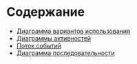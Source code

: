 # Содержание
* [Диаграмма вариантов использования](UseCase/README.md)  
* [Диаграммы активностей](ActivityDiagrams/README.md)
* [Поток событий](Flow%20of%20events.md)
* [Диаграмма последовательности](SequenceDiagram/SequenceDiagram.png)
